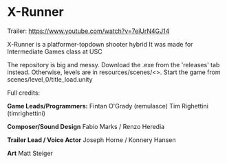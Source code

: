 X-Runner
========

Trailer:
https://www.youtube.com/watch?v=7eiUrN4GJ14


X-Runner is a platformer-topdown shooter hybrid
It was made for Intermediate Games class at USC

The repository is big and messy. Download the .exe from the 'releases' tab instead.
Otherwise, levels are in resources/scenes/<>. Start the game from scenes/level_0/title_load.unity

Full credits:

**Game Leads/Programmers:**
Fintan O'Grady (remulasce)
Tim Righettini (timrighettini)

**Composer/Sound Design**
Fabio Marks / Renzo Heredia

**Trailer Lead / Voice Actor**
Joseph Horne / Konnery Hansen

**Art**
Matt Steiger
